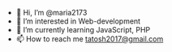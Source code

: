 - 👋 Hi, I’m @maria2173
- 👀 I’m interested in Web-development
- 🌱 I’m currently learning JavaScript, PHP
- 📫 How to reach me tatosh2017@gmail.com

<!---
maria2173/maria2173 is a ✨ special ✨ repository because its `README.md` (this file) appears on your GitHub profile.
You can click the Preview link to take a look at your changes.
--->

